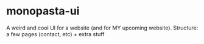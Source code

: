 # monopasta-ui
A weird and cool UI for a website (and for MY upcoming website). Structure: a few pages (contact, etc) + extra stuff
